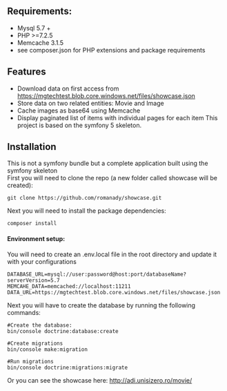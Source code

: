 ## Requirements:
- Mysql 5.7 +
- PHP >=7.2.5
- Memcache 3.1.5
- see composer.json for PHP extensions and package requirements
## Features
- Download data on first access from https://mgtechtest.blob.core.windows.net/files/showcase.json
- Store data on two related entities: Movie and Image
- Cache images as base64 using Memcache
- Display paginated list of items with individual pages for each item
This project is based on the symfony 5 skeleton. 
    
## Installation
This is not a symfony bundle but a complete application built using the symfony skeleton    
First you will need to clone the repo (a new folder called showcase will be created):

    git clone https://github.com/romanady/showcase.git

Next you will need to install the package dependencies:

    composer install

#### Environment setup:
You will need to create an .env.local file in the root directory and update it with your configurations

    DATABASE_URL=mysql://user:password@host:port/databaseName?serverVersion=5.7
    MEMCAHE_DATA=memcached://localhost:11211
    DATA_URL=https://mgtechtest.blob.core.windows.net/files/showcase.json

Next you will have to create the database by running the following commands:

    #Create the database:
    bin/console doctrine:database:create
    
    #Create migrations
    bin/console make:migration
    
    #Run migrations
    bin/console doctrine:migrations:migrate
    
Or you can see the showcase here: http://adi.unisizero.ro/movie/